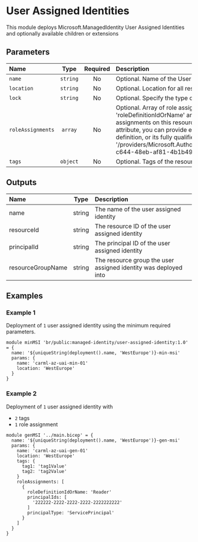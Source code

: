 # User Assigned Identities

This module deploys Microsoft.ManagedIdentity User Assigned Identities and optionally available children or extensions

## Parameters

| Name              | Type     | Required | Description                                                                                                                                                                                                                                                                                                                                                                                                    |
| :---------------- | :------: | :------: | :------------------------------------------------------------------------------------------------------------------------------------------------------------------------------------------------------------------------------------------------------------------------------------------------------------------------------------------------------------------------------------------------------------- |
| `name`            | `string` | No       | Optional. Name of the User Assigned Identity.                                                                                                                                                                                                                                                                                                                                                                  |
| `location`        | `string` | No       | Optional. Location for all resources.                                                                                                                                                                                                                                                                                                                                                                          |
| `lock`            | `string` | No       | Optional. Specify the type of lock.                                                                                                                                                                                                                                                                                                                                                                            |
| `roleAssignments` | `array`  | No       | Optional. Array of role assignment objects that contain the 'roleDefinitionIdOrName' and 'principalId' to define RBAC role assignments on this resource. In the roleDefinitionIdOrName attribute, you can provide either the display name of the role definition, or its fully qualified ID in the following format: '/providers/Microsoft.Authorization/roleDefinitions/c2f4ef07-c644-48eb-af81-4b1b4947fb11' |
| `tags`            | `object` | No       | Optional. Tags of the resource.                                                                                                                                                                                                                                                                                                                                                                                |

## Outputs

| Name              | Type   | Description                                                     |
| :---------------- | :----: | :-------------------------------------------------------------- |
| name              | string | The name of the user assigned identity                          |
| resourceId        | string | The resource ID of the user assigned identity                   |
| principalId       | string | The principal ID of the user assigned identity                  |
| resourceGroupName | string | The resource group the user assigned identity was deployed into |

## Examples

### Example 1

Deployment of `1` user assigned identity using the minimum required parameters.

```bicep
module minMSI 'br/public:managed-identity/user-assigned-identity:1.0' = {
  name: '${uniqueString(deployment().name, 'WestEurope')}-min-msi'
  params: {
    name: 'carml-az-uai-min-01'
    location: 'WestEurope'
  }
}
```

### Example 2

Deployment of `1` user assigned identity with
- `2` tags
- `1` role assignment

```bicep
module genMSI '../main.bicep' = {
  name: '${uniqueString(deployment().name, 'WestEurope')}-gen-msi'
  params: {
    name: 'carml-az-uai-gen-01'
    location: 'WestEurope'
    tags: {
      tag1: 'tag1Value'
      tag2: 'tag2Value'
    }
    roleAssignments: [
      {
        roleDefinitionIdOrName: 'Reader'
        principalIds: [
          '222222-2222-2222-2222-2222222222'
        ]
        principalType: 'ServicePrincipal'
      }
    ]
  }
}
```
